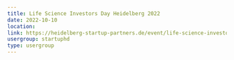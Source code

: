 ```yaml
---
title: Life Science Investors Day Heidelberg 2022
date: 2022-10-10
location: 
link: https://heidelberg-startup-partners.de/event/life-science-investors-day-heidelberg-2022/
usergroup: startuphd
type: usergroup
---
```

